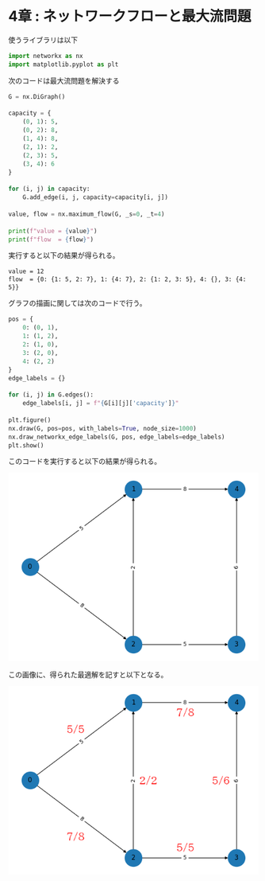 # 4章 : ネットワークフローと最大流問題

使うライブラリは以下

```python
import networkx as nx
import matplotlib.pyplot as plt
```

次のコードは最大流問題を解決する

```python
G = nx.DiGraph()

capacity = {
    (0, 1): 5, 
    (0, 2): 8, 
    (1, 4): 8, 
    (2, 1): 2, 
    (2, 3): 5, 
    (3, 4): 6
}

for (i, j) in capacity:
    G.add_edge(i, j, capacity=capacity[i, j])

value, flow = nx.maximum_flow(G, _s=0, _t=4)

print(f"value = {value}")
print(f"flow  = {flow}")
```

実行すると以下の結果が得られる。

```
value = 12
flow  = {0: {1: 5, 2: 7}, 1: {4: 7}, 2: {1: 2, 3: 5}, 4: {}, 3: {4: 5}}
```

グラフの描画に関しては次のコードで行う。

```python
pos = {
    0: (0, 1), 
    1: (1, 2), 
    2: (1, 0), 
    3: (2, 0), 
    4: (2, 2)
}
edge_labels = {}

for (i, j) in G.edges():
    edge_labels[i, j] = f"{G[i][j]['capacity']}"

plt.figure()
nx.draw(G, pos=pos, with_labels=True, node_size=1000)
nx.draw_networkx_edge_labels(G, pos, edge_labels=edge_labels)
plt.show()
```

このコードを実行すると以下の結果が得られる。

<img src="./images/Figure_1.png">

この画像に、得られた最適解を記すと以下となる。

<img src="./images/Figure_2.png">
